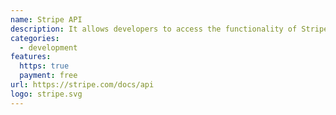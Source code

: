 ```yaml
---
name: Stripe API
description: It allows developers to access the functionality of Stripe like sending invoices and accepting payments.
categories:
  - development
features:
  https: true
  payment: free
url: https://stripe.com/docs/api
logo: stripe.svg
---
```

